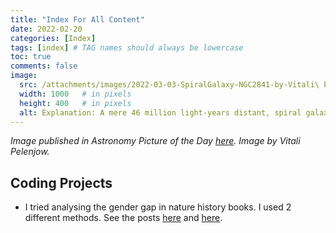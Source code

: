 ```yaml
---
title: "Index For All Content"
date: 2022-02-20
categories: [Index]
tags: [index] # TAG names should always be lowercase
toc: true
comments: false
image:
  src: /attachments/images/2022-03-03-SpiralGalaxy-NGC2841-by-Vitali\ Pelenjow.jpeg
  width: 1000   # in pixels
  height: 400   # in pixels
  alt: Explanation: A mere 46 million light-years distant, spiral galaxy NGC 2841 can be found in the northern constellation of Ursa Major. This deep view of the gorgeous island universe was captured during 32 clear nights in November, December 2021 and January 2022. 
---
```

_Image published in Astronomy Picture of the Day [here](https://apod.nasa.gov/apod/astropix.html). Image by Vitali Pelenjow._

## Coding Projects

- I tried analysing the gender gap in nature history books. I used 2 different methods. See the posts [here](https://nat-arslan.github.io/posts/Gender-Gap-In-Nature-History-Books-NLTK/) and [here](https://nat-arslan.github.io/posts/Gender-Gap-In-Nature-History-Books/).

